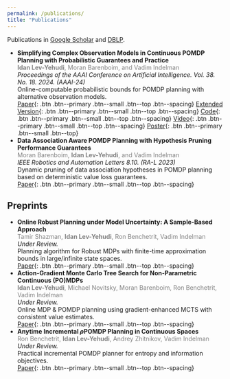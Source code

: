 ```yaml
---
permalink: /publications/
title: "Publications"
---
```


Publications in [Google Scholar](https://scholar.google.com/citations?user=5yuc2i0UkD4C) and [DBLP](https://dblp.org/pid/341/6113.html).

- **Simplifying Complex Observation Models in Continuous POMDP Planning with Probabilistic Guarantees and Practice**\
  <span style="color:gray">**Idan Lev-Yehudi**, Moran Barenboim, and Vadim Indelman</span>\
  *Proceedings of the AAAI Conference on Artificial Intelligence. Vol. 38. No. 18. 2024. (AAAI-24)*\
  Online-computable probabilistic bounds for POMDP planning with alternative observation models. \
  [Paper](https://ojs.aaai.org/index.php/AAAI/article/view/29997/31749){: .btn .btn--primary .btn--small .btn--top .btn--spacing}
  [Extended Version](https://arxiv.org/pdf/2311.07745){: .btn .btn--primary .btn--small .btn--top .btn--spacing}
  [Code](https://github.com/IdanLevYehudi/SimplifyingObsPOMDP){: .btn .btn--primary .btn--small .btn--top .btn--spacing}
  [Video](https://ojs.aaai.org/index.php/AAAI/article/view/29997/31750){: .btn .btn--primary .btn--small .btn--top .btn--spacing}
  [Poster](/assets/pdfs/levyehudi_24_aaai_poster.pdf){: .btn .btn--primary .btn--small .btn--top}
- **Data Association Aware POMDP Planning with Hypothesis Pruning Performance Guarantees**\
  <span style="color:gray">Moran Barenboim, **Idan Lev-Yehudi**, and Vadim Indelman</span>\
  *IEEE Robotics and Automation Letters 8.10. (RA-L 2023)*\
  Dynamic pruning of data association hypotheses in POMDP planning based on deterministic value loss guarantees.\
  [Paper](https://ieeexplore.ieee.org/document/10238723){: .btn .btn--primary .btn--small .btn--top .btn--spacing}

## Preprints

- **Online Robust Planning under Model Uncertainty: A Sample-Based Approach**\
  <span style="color:gray">Tamir Shazman, **Idan Lev-Yehudi**, Ron Benchetrit, Vadim Indelman</span>\
  *Under Review.*\
  Planning algorithm for Robust MDPs with finite-time approximation bounds in large/infinite state spaces. \
  [Paper](https://arxiv.org/pdf/2509.10162){: .btn .btn--primary .btn--small .btn--top .btn--spacing}
- **Action-Gradient Monte Carlo Tree Search for Non-Parametric Continuous (PO)MDPs**\
  <span style="color:gray">**Idan Lev-Yehudi**, Michael Novitsky, Moran Barenboim, Ron Benchetrit, Vadim Indelman</span>\
  *Under Review.*\
  Online MDP & POMDP planning using gradient-enhanced MCTS with consistent value estimates. \
  [Paper](https://arxiv.org/pdf/2503.12181){: .btn .btn--primary .btn--small .btn--top .btn--spacing}
- **Anytime Incremental $\rho$POMDP Planning in Continuous Spaces**\
  <span style="color:gray">Ron Benchetrit, **Idan Lev-Yehudi**, Andrey Zhitnikov, Vadim Indelman</span>\
  *Under Review.*\
  Practical incremental POMDP planner for entropy and information objectives. \
  [Paper](https://arxiv.org/pdf/2502.02549){: .btn .btn--primary .btn--small .btn--top .btn--spacing}
